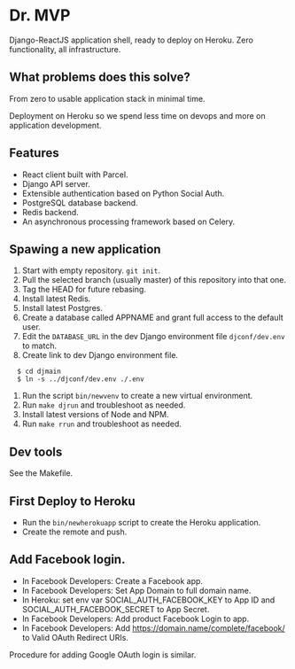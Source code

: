 # Dr. MVP

Django-ReactJS application shell, ready to deploy on Heroku.  Zero functionality, all infrastructure.

## What problems does this solve?

From zero to usable application stack in minimal time.

Deployment on Heroku so we spend less time on devops and more on application development.

## Features

* React client built with Parcel.
* Django API server.
* Extensible authentication based on Python Social Auth.
* PostgreSQL database backend.
* Redis backend.
* An asynchronous processing framework based on Celery.

## Spawing a new application

1. Start with empty repository.  `git init`.
1. Pull the selected branch (usually master) of this repository into that one.
1. Tag the HEAD for future rebasing.
1. Install latest Redis.
1. Install latest Postgres.
1. Create a database called APPNAME and grant full access to the default user.
1. Edit the `DATABASE_URL` in the dev Django environment file `djconf/dev.env` to match.
1. Create link to dev Django environment file.
```
  $ cd djmain
  $ ln -s ../djconf/dev.env ./.env
```
1. Run the script `bin/newvenv` to create a new virtual environment.
1. Run `make djrun` and troubleshoot as needed.
1. Install latest versions of Node and NPM.
1. Run `make rrun` and troubleshoot as needed.

## Dev tools

See the Makefile.

## First Deploy to Heroku

* Run the `bin/newherokuapp` script to create the Heroku application.
* Create the remote and push.

## Add Facebook login.

* In Facebook Developers: Create a Facebook app.
* In Facebook Developers: Set App Domain to full domain name.
* In Heroku: set env var SOCIAL_AUTH_FACEBOOK_KEY to App ID and SOCIAL_AUTH_FACEBOOK_SECRET to App Secret.
* In Facebook Developers: Add product Facebook Login to app.
* In Facebook Developers: Add https://domain.name/complete/facebook/ to Valid OAuth Redirect URIs.

Procedure for adding Google OAuth login is similar.
